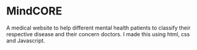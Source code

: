 # MindCORE
A medical website to help different mental health patients to classify their respective disease and their concern doctors. 
I made this using html, css and Javascript. 
